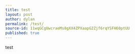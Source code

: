 ```yaml
---
title: test
layout: post
author: dylan
permalink: /test/
source-id: 11wqGCgUwcraeMs8gXX4ZPXaapG2Zjf6rqYSFH60ptUU
published: true
---
```

test

